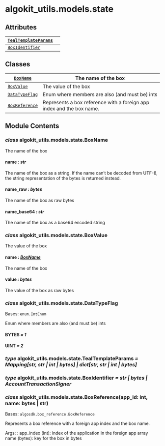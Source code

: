 # algokit_utils.models.state

## Attributes

| [`TealTemplateParams`](#algokit_utils.models.state.TealTemplateParams)   |    |
|--------------------------------------------------------------------------|----|
| [`BoxIdentifier`](#algokit_utils.models.state.BoxIdentifier)             |    |

## Classes

| [`BoxName`](#algokit_utils.models.state.BoxName)           | The name of the box                                                   |
|------------------------------------------------------------|-----------------------------------------------------------------------|
| [`BoxValue`](#algokit_utils.models.state.BoxValue)         | The value of the box                                                  |
| [`DataTypeFlag`](#algokit_utils.models.state.DataTypeFlag) | Enum where members are also (and must be) ints                        |
| [`BoxReference`](#algokit_utils.models.state.BoxReference) | Represents a box reference with a foreign app index and the box name. |

## Module Contents

### *class* algokit_utils.models.state.BoxName

The name of the box

#### name *: str*

The name of the box as a string.
If the name can’t be decoded from UTF-8, the string representation of the bytes is returned instead.

#### name_raw *: bytes*

The name of the box as raw bytes

#### name_base64 *: str*

The name of the box as a base64 encoded string

### *class* algokit_utils.models.state.BoxValue

The value of the box

#### name *: [BoxName](#algokit_utils.models.state.BoxName)*

The name of the box

#### value *: bytes*

The value of the box as raw bytes

### *class* algokit_utils.models.state.DataTypeFlag

Bases: `enum.IntEnum`

Enum where members are also (and must be) ints

#### BYTES *= 1*

#### UINT *= 2*

### *type* algokit_utils.models.state.TealTemplateParams *= Mapping[str, str | int | bytes] | dict[str, str | int | bytes]*

### *type* algokit_utils.models.state.BoxIdentifier *= str | bytes | AccountTransactionSigner*

### *class* algokit_utils.models.state.BoxReference(app_id: int, name: bytes | str)

Bases: `algosdk.box_reference.BoxReference`

Represents a box reference with a foreign app index and the box name.

Args:
: app_index (int): index of the application in the foreign app array
  name (bytes): key for the box in bytes
